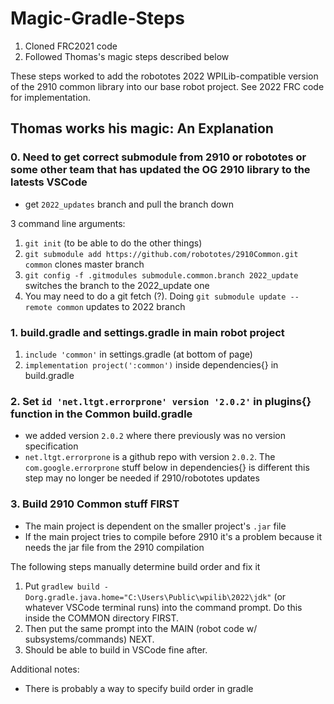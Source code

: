 # Magic-Gradle-Steps
1. Cloned FRC2021 code
2. Followed Thomas's magic steps described below

These steps worked to add the robototes 2022 WPILib-compatible version of the 2910 common library into our base robot project. See 2022 FRC code for implementation.

## Thomas works his magic: An Explanation
### 0. Need to get correct submodule from 2910 or robototes or some other team that has updated the OG 2910 library to the latests VSCode
* get `2022_updates` branch and pull the branch down

3 command line arguments: 
1. `git init` (to be able to do the other things) 
2. `git submodule add https://github.com/robototes/2910Common.git common` clones master branch 
3. `git config -f .gitmodules submodule.common.branch 2022_update` switches the branch to the 2022_update one 
4. You may need to do a git fetch (?). Doing `git submodule update --remote common` updates to 2022 branch

### 1. build.gradle and settings.gradle in main robot project
1. `include 'common'` in settings.gradle (at bottom of page)
2. `implementation project(':common')` inside dependencies{} in build.gradle

### 2. Set `id 'net.ltgt.errorprone' version '2.0.2'` in plugins{} function in the Common build.gradle
* we added version `2.0.2` where there previously was no version specification
* `net.ltgt.errorprone` is a github repo with version `2.0.2`. The `com.google.errorprone` stuff below in dependencies{} is different
this step may no longer be needed if 2910/robototes updates

### 3. Build 2910 Common stuff FIRST
* The main project is dependent on the smaller project's `.jar` file
* If the main project tries to compile before 2910 it's a problem because it needs the jar file from the 2910 compilation

The following steps manually determine build order and fix it
1. Put `gradlew build -Dorg.gradle.java.home="C:\Users\Public\wpilib\2022\jdk"` (or whatever VSCode terminal runs) into the command prompt. Do this inside the COMMON directory FIRST.
2. Then put the same prompt into the MAIN (robot code w/ subsystems/commands) NEXT.
3. Should be able to build in VSCode fine after.

Additional notes:
* There is probably a way to specify build order in gradle
